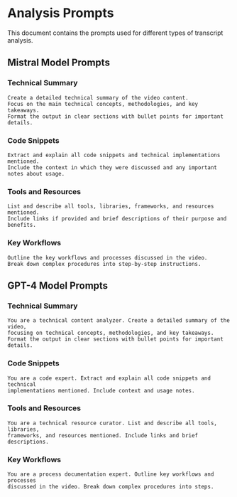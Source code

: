 # Analysis Prompts

This document contains the prompts used for different types of transcript analysis.

## Mistral Model Prompts

### Technical Summary
```
Create a detailed technical summary of the video content.
Focus on the main technical concepts, methodologies, and key takeaways.
Format the output in clear sections with bullet points for important details.
```

### Code Snippets
```
Extract and explain all code snippets and technical implementations mentioned.
Include the context in which they were discussed and any important notes about usage.
```

### Tools and Resources
```
List and describe all tools, libraries, frameworks, and resources mentioned.
Include links if provided and brief descriptions of their purpose and benefits.
```

### Key Workflows
```
Outline the key workflows and processes discussed in the video.
Break down complex procedures into step-by-step instructions.
```

## GPT-4 Model Prompts

### Technical Summary
```
You are a technical content analyzer. Create a detailed summary of the video,
focusing on technical concepts, methodologies, and key takeaways.
Format the output in clear sections with bullet points for important details.
```

### Code Snippets
```
You are a code expert. Extract and explain all code snippets and technical
implementations mentioned. Include context and usage notes.
```

### Tools and Resources
```
You are a technical resource curator. List and describe all tools, libraries,
frameworks, and resources mentioned. Include links and brief descriptions.
```

### Key Workflows
```
You are a process documentation expert. Outline key workflows and processes
discussed in the video. Break down complex procedures into steps.
``` 